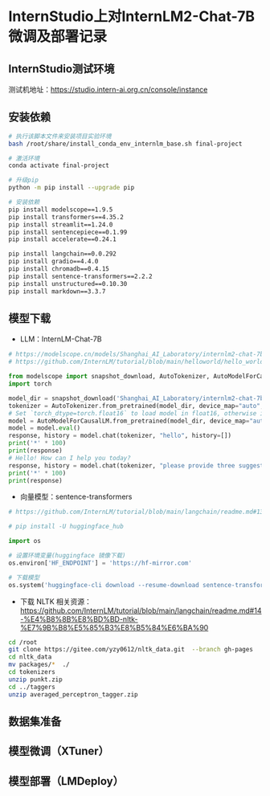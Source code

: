 # InternStudio上对InternLM2-Chat-7B微调及部署记录

## InternStudio测试环境
测试机地址：https://studio.intern-ai.org.cn/console/instance

## 安装依赖
```bash
# 执行该脚本文件来安装项目实验环境
bash /root/share/install_conda_env_internlm_base.sh final-project  

# 激活环境
conda activate final-project

# 升级pip
python -m pip install --upgrade pip

# 安装依赖
pip install modelscope==1.9.5
pip install transformers==4.35.2
pip install streamlit==1.24.0
pip install sentencepiece==0.1.99
pip install accelerate==0.24.1

pip install langchain==0.0.292
pip install gradio==4.4.0
pip install chromadb==0.4.15
pip install sentence-transformers==2.2.2
pip install unstructured==0.10.30
pip install markdown==3.3.7
```

## 模型下载
- LLM：InternLM-Chat-7B
```python
# https://modelscope.cn/models/Shanghai_AI_Laboratory/internlm2-chat-7b/summary
# https://github.com/InternLM/tutorial/blob/main/helloworld/hello_world.md#22-%E6%A8%A1%E5%9E%8B%E4%B8%8B%E8%BD%BD

from modelscope import snapshot_download, AutoTokenizer, AutoModelForCausalLM
import torch

model_dir = snapshot_download('Shanghai_AI_Laboratory/internlm2-chat-7b', cache_dir='/root/model')
tokenizer = AutoTokenizer.from_pretrained(model_dir, device_map="auto", trust_remote_code=True)
# Set `torch_dtype=torch.float16` to load model in float16, otherwise it will be loaded as float32 and might cause OOM Error.
model = AutoModelForCausalLM.from_pretrained(model_dir, device_map="auto",  trust_remote_code=True, torch_dtype=torch.float16)
model = model.eval()
response, history = model.chat(tokenizer, "hello", history=[])
print('*' * 100)
print(response)
# Hello! How can I help you today?
response, history = model.chat(tokenizer, "please provide three suggestions about time management", history=history)
print('*' * 100)
print(response)
```
- 向量模型：sentence-transformers
```python
# https://github.com/InternLM/tutorial/blob/main/langchain/readme.md#13-langchain-%E7%9B%B8%E5%85%B3%E7%8E%AF%E5%A2%83%E9%85%8D%E7%BD%AE

# pip install -U huggingface_hub

import os

# 设置环境变量(huggingface 镜像下载)
os.environ['HF_ENDPOINT'] = 'https://hf-mirror.com'

# 下载模型
os.system('huggingface-cli download --resume-download sentence-transformers/paraphrase-multilingual-MiniLM-L12-v2 --local-dir /root/data/model/sentence-transformer')
```
- 下载 NLTK 相关资源：https://github.com/InternLM/tutorial/blob/main/langchain/readme.md#14-%E4%B8%8B%E8%BD%BD-nltk-%E7%9B%B8%E5%85%B3%E8%B5%84%E6%BA%90
```bash
cd /root
git clone https://gitee.com/yzy0612/nltk_data.git  --branch gh-pages
cd nltk_data
mv packages/*  ./
cd tokenizers
unzip punkt.zip
cd ../taggers
unzip averaged_perceptron_tagger.zip
```

## 数据集准备


## 模型微调（XTuner）


## 模型部署（LMDeploy）
